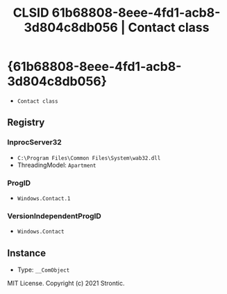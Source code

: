 ﻿---
title: "CLSID 61b68808-8eee-4fd1-acb8-3d804c8db056 | Contact class"
excerpt: What is COM-Object CLSID 61b68808-8eee-4fd1-acb8-3d804c8db056?
---

# {61b68808-8eee-4fd1-acb8-3d804c8db056}

* `Contact class`

## Registry


### InprocServer32

* `C:\Program Files\Common Files\System\wab32.dll`
* ThreadingModel: `Apartment`

### ProgID

* `Windows.Contact.1`

### VersionIndependentProgID

* `Windows.Contact`

## Instance

* Type: `__ComObject`

MIT License. Copyright (c) 2021 Strontic.


